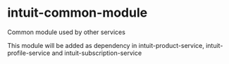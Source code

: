 # intuit-common-module
Common module used by other services

This module will be added as dependency in intuit-product-service, intuit-profile-service and intuit-subscription-service
